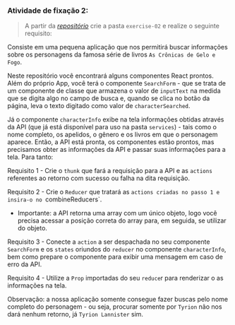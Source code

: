 
###  Atividade de fixação 2:
> A partir da _[repositório](https://github.com/tryber/exercise-game-of-thrones-characters)_ crie a pasta `exercise-02` e realize o seguinte requisito:

Consiste em uma pequena aplicação que nos permitirá buscar informações sobre os personagens da famosa série de livros `As Crônicas de Gelo e Fogo`.

Neste repositório você encontrará alguns componentes React prontos. Além do próprio App, você terá o componente `SearchForm` - que se trata de um componente de classe que armazena o valor de `inputText` na medida que se digita algo no campo de busca e, quando se clica no botão da página, leva o texto digitado como valor de `characterSearched`.

Já o componente `characterInfo` exibe na tela informações obtidas através da API (que já está disponível para uso na pasta `services`) - tais como o nome completo, os apelidos, o gênero e os livros em que o personagem aparece. Então, a API está pronta, os componentes estão prontos, mas precisamos obter as informações da API e passar suas informações para a tela. Para tanto:

Requisito 1 -  Crie o `thunk` que fará a requisição para a API e as `actions` referentes ao retorno com sucesso ou falha na dita requisição.

Requisito 2 -  Crie o `Reducer` que tratará as `actions criadas no passo 1 e insira-o no `combineReducers`. 

* Importante: a API retorna uma array com um único objeto, logo você precisa acessar a posição correta do array para, em seguida, se utilizar do objeto.

Requisito 3 -  Conecte a `action` a ser despachada no seu componente `SearchForm` e os `states` oriundos do `reducer` no componente `characterInfo`, bem como prepare o componente para exibir uma mensagem em caso de erro da API.

Requisito 4 - Utilize a `Prop` importadas do seu `reduce`r para renderizar o as informações na tela. 

Observação: a nossa aplicação somente consegue fazer buscas pelo nome completo do personagem - ou seja, procurar somente por `Tyrion` não nos dará nenhum retorno, já `Tyrion Lannister` sim.



